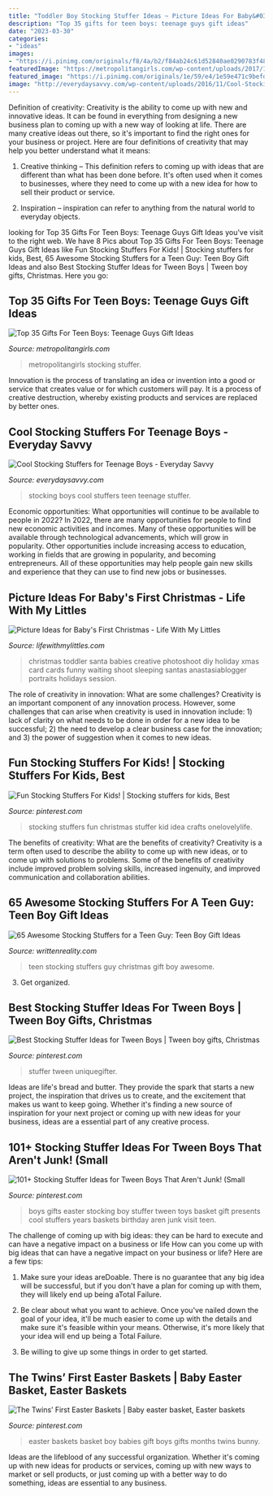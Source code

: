 ```yaml
---
title: "Toddler Boy Stocking Stuffer Ideas ~ Picture Ideas For Baby&#039;s First Christmas"
description: "Top 35 gifts for teen boys: teenage guys gift ideas"
date: "2023-03-30"
categories:
- "ideas"
images:
- "https://i.pinimg.com/originals/f8/4a/b2/f84ab24c61d52840ae0290783f481e4f.jpg"
featuredImage: "https://metropolitangirls.com/wp-content/uploads/2017/12/teen-boy-gifts-v2.jpg"
featured_image: "https://i.pinimg.com/originals/1e/59/e4/1e59e471c9befd7809c340407dabba7f.jpg"
image: "http://everydaysavvy.com/wp-content/uploads/2016/11/Cool-Stocking-Stuffer-Ideas-for-Teen-Boys.jpg"
---
```



Definition of creativity:
Creativity is the ability to come up with new and innovative ideas. It can be found in everything from designing a new business plan to coming up with a new way of looking at life. There are many creative ideas out there, so it's important to find the right ones for your business or project. Here are four definitions of creativity that may help you better understand what it means: 
1. Creative thinking – This definition refers to coming up with ideas that are different than what has been done before. It's often used when it comes to businesses, where they need to come up with a new idea for how to sell their product or service. 

2. Inspiration – inspiration can refer to anything from the natural world to everyday objects.

	

		
looking for Top 35 Gifts For Teen Boys: Teenage Guys Gift Ideas you've visit to the right web. We have 8 Pics about Top 35 Gifts For Teen Boys: Teenage Guys Gift Ideas like Fun Stocking Stuffers For Kids! | Stocking stuffers for kids, Best, 65 Awesome Stocking Stuffers for a Teen Guy: Teen Boy Gift Ideas and also Best Stocking Stuffer Ideas for Tween Boys | Tween boy gifts, Christmas. Here you go:
		
    
## Top 35 Gifts For Teen Boys: Teenage Guys Gift Ideas

<img loading=lazy src="https://metropolitangirls.com/wp-content/uploads/2017/12/teen-boy-gifts-v2.jpg" onerror="this.onerror=null;this.src='https://tse3.mm.bing.net/th?id=OIP.KdCCvx9ysdpqSa57BGR3nAHaLH&amp;pid=15.1';" alt="Top 35 Gifts For Teen Boys: Teenage Guys Gift Ideas">

_Source: metropolitangirls.com_

>metropolitangirls stocking stuffer. 

	

Innovation is the process of translating an idea or invention into a good or service that creates value or for which customers will pay. It is a process of creative destruction, whereby existing products and services are replaced by better ones.

    
## Cool Stocking Stuffers For Teenage Boys - Everyday Savvy

<img loading=lazy src="http://everydaysavvy.com/wp-content/uploads/2016/11/Cool-Stocking-Stuffer-Ideas-for-Teen-Boys.jpg" onerror="this.onerror=null;this.src='https://tse2.mm.bing.net/th?id=OIP.BZ29TDmeipNCTGMJdfAglQHaLH&amp;pid=15.1';" alt="Cool Stocking Stuffers for Teenage Boys - Everyday Savvy">

_Source: everydaysavvy.com_

>stocking boys cool stuffers teen teenage stuffer. 

	

Economic opportunities: What opportunities will continue to be available to people in 2022?
In 2022, there are many opportunities for people to find new economic activities and incomes. Many of these opportunities will be available through technological advancements, which will grow in popularity. Other opportunities include increasing access to education, working in fields that are growing in popularity, and becoming entrepreneurs. All of these opportunities may help people gain new skills and experience that they can use to find new jobs or businesses.

    
## Picture Ideas For Baby&#039;s First Christmas - Life With My Littles

<img loading=lazy src="https://farm5.staticflickr.com/4491/37359741314_5cc5cc7468_o.jpg" onerror="this.onerror=null;this.src='https://tse4.mm.bing.net/th?id=OIP.MJ7thHiYTnnRHPwqyX04VwHaE_&amp;pid=15.1';" alt="Picture Ideas for Baby&#039;s First Christmas - Life With My Littles">

_Source: lifewithmylittles.com_

>christmas toddler santa babies creative photoshoot diy holiday xmas card cards funny waiting shoot sleeping santas anastasiablogger portraits holidays session. 

	

The role of creativity in innovation: What are some challenges?
Creativity is an important component of any innovation process. However, some challenges that can arise when creativity is used in innovation include: 1) lack of clarity on what needs to be done in order for a new idea to be successful; 2) the need to develop a clear business case for the innovation; and 3) the power of suggestion when it comes to new ideas.

    
## Fun Stocking Stuffers For Kids! | Stocking Stuffers For Kids, Best

<img loading=lazy src="https://i.pinimg.com/originals/03/9b/11/039b115793c06709c31a7990c7d4c8f9.png" onerror="this.onerror=null;this.src='https://tse2.mm.bing.net/th?id=OIP.ifvqFlDHTuabaGM9LjKnGgHaNt&amp;pid=15.1';" alt="Fun Stocking Stuffers For Kids! | Stocking stuffers for kids, Best">

_Source: pinterest.com_

>stocking stuffers fun christmas stuffer kid idea crafts onelovelylife. 

	

The benefits of creativity: What are the benefits of creativity?
Creativity is a term often used to describe the ability to come up with new ideas, or to come up with solutions to problems. Some of the benefits of creativity include improved problem solving skills, increased ingenuity, and improved communication and collaboration abilities.

    
## 65 Awesome Stocking Stuffers For A Teen Guy: Teen Boy Gift Ideas

<img loading=lazy src="http://writtenreality.com/wp-content/uploads/2015/11/teen-guy-gift-ideas-christmas-1.jpg" onerror="this.onerror=null;this.src='https://tse3.mm.bing.net/th?id=OIP.Ph4HOp5bCCDuOQy29OS3wwHaFA&amp;pid=15.1';" alt="65 Awesome Stocking Stuffers for a Teen Guy: Teen Boy Gift Ideas">

_Source: writtenreality.com_

>teen stocking stuffers guy christmas gift boy awesome. 

	

3. Get organized.

    
## Best Stocking Stuffer Ideas For Tween Boys | Tween Boy Gifts, Christmas

<img loading=lazy src="https://i.pinimg.com/originals/f8/4a/b2/f84ab24c61d52840ae0290783f481e4f.jpg" onerror="this.onerror=null;this.src='https://tse4.mm.bing.net/th?id=OIP.zINiEtQMpIv27lMNNZ1JWQHaO0&amp;pid=15.1';" alt="Best Stocking Stuffer Ideas for Tween Boys | Tween boy gifts, Christmas">

_Source: pinterest.com_

>stuffer tween uniquegifter. 

	

Ideas are life's bread and butter. They provide the spark that starts a new project, the inspiration that drives us to create, and the excitement that makes us want to keep going. Whether it's finding a new source of inspiration for your next project or coming up with new ideas for your business, ideas are a essential part of any creative process.

    
## 101+ Stocking Stuffer Ideas For Tween Boys That Aren&#039;t Junk! (Small

<img loading=lazy src="https://i.pinimg.com/originals/5a/71/79/5a717960f9e098feae697c43047cf80b.jpg" onerror="this.onerror=null;this.src='https://tse2.mm.bing.net/th?id=OIP._iDAAjpH1jOzDfpU4Ck0AwHaQQ&amp;pid=15.1';" alt="101+ Stocking Stuffer Ideas for Tween Boys That Aren&#039;t Junk! (Small">

_Source: pinterest.com_

>boys gifts easter stocking boy stuffer tween toys basket gift presents cool stuffers years baskets birthday aren junk visit teen. 

	

The challenge of coming up with big ideas: they can be hard to execute and can have a negative impact on a business or life
How can you come up with big ideas that can have a negative impact on your business or life? Here are a few tips: 
1. Make sure your ideas areDoable. There is no guarantee that any big idea will be successful, but if you don't have a plan for coming up with them, they will likely end up being aTotal Failure. 

2. Be clear about what you want to achieve. Once you've nailed down the goal of your idea, it'll be much easier to come up with the details and make sure it's feasible within your means. Otherwise, it's more likely that your idea will end up being a Total Failure. 

3. Be willing to give up some things in order to get started.

    
## The Twins’ First Easter Baskets | Baby Easter Basket, Easter Baskets

<img loading=lazy src="https://i.pinimg.com/originals/1e/59/e4/1e59e471c9befd7809c340407dabba7f.jpg" onerror="this.onerror=null;this.src='https://tse3.mm.bing.net/th?id=OIP.R0JGktTE-zY9K9V3h5EmdQHaFi&amp;pid=15.1';" alt="The Twins’ First Easter Baskets | Baby easter basket, Easter baskets">

_Source: pinterest.com_

>easter baskets basket boy babies gift boys gifts months twins bunny. 

	

Ideas are the lifeblood of any successful organization. Whether it's coming up with new ideas for products or services, coming up with new ways to market or sell products, or just coming up with a better way to do something, ideas are essential to any business.

